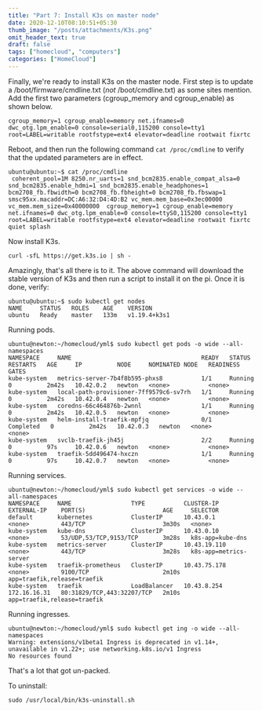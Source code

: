 ```yaml
---
title: "Part 7: Install K3s on master node"
date: 2020-12-10T08:10:51+05:30
thumb_image: "/posts/attachments/K3s.png"
omit_header_text: true
draft: false
tags: ["homecloud", "computers"]
categories: ["HomeCloud"]
---
```


Finally, we're ready to install K3s on the master node. First step is to update a /boot/firmware/cmdline.txt (*not* /boot/cmdline.txt) as some sites mention. Add the first two parameters (cgroup_memory and cgroup_enable) as shown below.

```
cgroup_memory=1 cgroup_enable=memory net.ifnames=0 dwc_otg.lpm_enable=0 console=serial0,115200 console=tty1 root=LABEL=writable rootfstype=ext4 elevator=deadline rootwait fixrtc
```

Reboot, and then run the following command `cat /proc/cmdline` to verify that the updated parameters are in effect.

```
ubuntu@ubuntu:~$ cat /proc/cmdline 
 coherent_pool=1M 8250.nr_uarts=1 snd_bcm2835.enable_compat_alsa=0 snd_bcm2835.enable_hdmi=1 snd_bcm2835.enable_headphones=1 bcm2708_fb.fbwidth=0 bcm2708_fb.fbheight=0 bcm2708_fb.fbswap=1 smsc95xx.macaddr=DC:A6:32:D4:4D:B2 vc_mem.mem_base=0x3ec00000 vc_mem.mem_size=0x40000000  cgroup_memory=1 cgroup_enable=memory net.ifnames=0 dwc_otg.lpm_enable=0 console=ttyS0,115200 console=tty1 root=LABEL=writable rootfstype=ext4 elevator=deadline rootwait fixrtc quiet splash
```

Now install K3s. 

```
curl -sfL https://get.k3s.io | sh -
```

Amazingly, that's all there is to it. The above command will download the stable version of K3s and then run a script to install it on the pi. Once it is done, verify:

```
ubuntu@ubuntu:~$ sudo kubectl get nodes
NAME     STATUS   ROLES    AGE    VERSION
ubuntu   Ready    master   133m   v1.19.4+k3s1
```

Running pods. 

```
ubuntu@newton:~/homecloud/yml$ sudo kubectl get pods -o wide --all-namespaces
NAMESPACE     NAME                                     READY   STATUS      RESTARTS   AGE     IP          NODE     NOMINATED NODE   READINESS GATES
kube-system   metrics-server-7b4f8b595-phxs8           1/1     Running     0          2m42s   10.42.0.2   newton   <none>           <none>
kube-system   local-path-provisioner-7ff9579c6-sv7rh   1/1     Running     0          2m42s   10.42.0.4   newton   <none>           <none>
kube-system   coredns-66c464876b-2wnnl                 1/1     Running     0          2m42s   10.42.0.5   newton   <none>           <none>
kube-system   helm-install-traefik-mpfjq               0/1     Completed   0          2m42s   10.42.0.3   newton   <none>           <none>
kube-system   svclb-traefik-jh45j                      2/2     Running     0          97s     10.42.0.6   newton   <none>           <none>
kube-system   traefik-5dd496474-hxczn                  1/1     Running     0          97s     10.42.0.7   newton   <none>           <none>
```

Running services.

```
ubuntu@newton:~/homecloud/yml$ sudo kubectl get services -o wide --all-namespaces
NAMESPACE     NAME                 TYPE           CLUSTER-IP     EXTERNAL-IP    PORT(S)                      AGE     SELECTOR
default       kubernetes           ClusterIP      10.43.0.1      <none>         443/TCP                      3m30s   <none>
kube-system   kube-dns             ClusterIP      10.43.0.10     <none>         53/UDP,53/TCP,9153/TCP       3m28s   k8s-app=kube-dns
kube-system   metrics-server       ClusterIP      10.43.19.110   <none>         443/TCP                      3m28s   k8s-app=metrics-server
kube-system   traefik-prometheus   ClusterIP      10.43.75.178   <none>         9100/TCP                     2m10s   app=traefik,release=traefik
kube-system   traefik              LoadBalancer   10.43.8.254    172.16.16.31   80:31829/TCP,443:32207/TCP   2m10s   app=traefik,release=traefik
```

Running ingresses. 

```
ubuntu@newton:~/homecloud/yml$ sudo kubectl get ing -o wide --all-namespaces
Warning: extensions/v1beta1 Ingress is deprecated in v1.14+, unavailable in v1.22+; use networking.k8s.io/v1 Ingress
No resources found
```

That's a lot that got un-packed. 

To uninstall:

```
sudo /usr/local/bin/k3s-uninstall.sh
```
